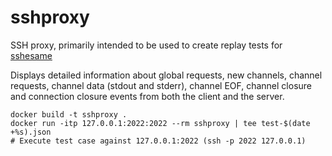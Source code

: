 # sshproxy
SSH proxy, primarily intended to be used to create replay tests for [sshesame](https://github.com/jaksi/sshesame)

Displays detailed information about global requests, new channels, channel requests, channel data (stdout and stderr), channel EOF, channel closure and connection closure events from both the client and the server.

```
docker build -t sshproxy .
docker run -itp 127.0.0.1:2022:2022 --rm sshproxy | tee test-$(date +%s).json
# Execute test case against 127.0.0.1:2022 (ssh -p 2022 127.0.0.1)
```
